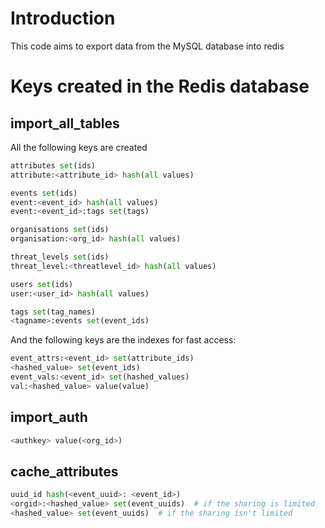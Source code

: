 # Introduction

This code aims to export data from the MySQL database into redis


# Keys created in the Redis database

## import\_all\_tables

All the following keys are created

``` python
attributes set(ids)
attribute:<attribute_id> hash(all values)
```

``` python
events set(ids)
event:<event_id> hash(all values)
event:<event_id>:tags set(tags)
```

``` python
organisations set(ids)
organisation:<org_id> hash(all values)
```

``` python
threat_levels set(ids)
threat_level:<threatlevel_id> hash(all values)
```

``` python
users set(ids)
user:<user_id> hash(all values)
```

``` python
tags set(tag_names)
<tagname>:events set(event_ids)
```

And the following keys are the indexes for fast access:

``` python
event_attrs:<event_id> set(attribute_ids)
<hashed_value> set(event_ids)
event_vals:<event_id> set(hashed_values)
val:<hashed_value> value(value)
```

## import\_auth

``` python
<authkey> value(<org_id>)
```

## cache\_attributes

``` python
uuid_id hash(<event_uuid>: <event_id>)
<orgid>:<hashed_value> set(event_uuids)  # if the sharing is limited
<hashed_value> set(event_uuids)  # if the sharing isn't limited
```




